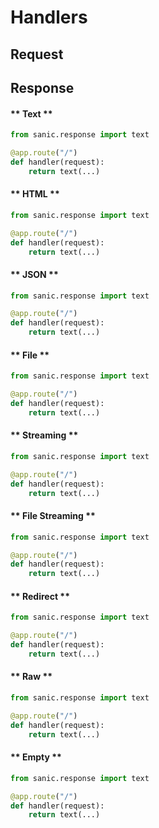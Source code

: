 # Handlers

## Request
## Response

<!-- tabs:start -->

#### ** Text **

```python
from sanic.response import text

@app.route("/")
def handler(request):
    return text(...)
```

#### ** HTML **

```python
from sanic.response import text

@app.route("/")
def handler(request):
    return text(...)
```

#### ** JSON **

```python
from sanic.response import text

@app.route("/")
def handler(request):
    return text(...)
```

#### ** File **

```python
from sanic.response import text

@app.route("/")
def handler(request):
    return text(...)
```

#### ** Streaming **

```python
from sanic.response import text

@app.route("/")
def handler(request):
    return text(...)
```

#### ** File Streaming **

```python
from sanic.response import text

@app.route("/")
def handler(request):
    return text(...)
```

#### ** Redirect **

```python
from sanic.response import text

@app.route("/")
def handler(request):
    return text(...)
```

#### ** Raw **

```python
from sanic.response import text

@app.route("/")
def handler(request):
    return text(...)
```

#### ** Empty **

```python
from sanic.response import text

@app.route("/")
def handler(request):
    return text(...)
```

<!-- tabs:end -->
